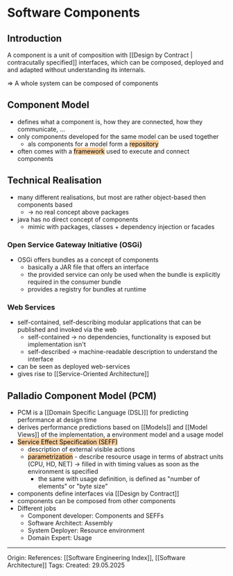 # Software Components

## Introduction

A component is a unit of composition with [[Design by Contract | contracutally specified]] interfaces, which can be composed, deployed and and adapted without understanding its internals.

=> A whole system can be composed of components

## Component Model

- defines what a component is, how they are connected, how they communicate, ...
- only components developed for the same model can be used together
	- als components for a model form a <mark style="background: #FFB86CA6;">repository</mark>
- often comes with a <mark style="background: #FFB86CA6;">framework</mark> used to execute and connect components

## Technical Realisation

- many different realisations, but most are rather object-based then components based
	- -> no real concept above packages 
- java has no direct concept of components
	- mimic with packages, classes + dependency injection or facades

### Open Service Gateway Initiative (OSGi)

- OSGi offers bundles as a concept of components
	- basically a JAR file that offers an interface
	- the provided service can only be used when the bundle is explicitly required in the consumer bundle
	- provides a registry for bundles at runtime

### Web Services

- self-contained, self-describing modular applications that can be published and invoked via the web
	- self-contained -> no dependencies, functionality is exposed but implementation isn't
	- self-described -> machine-readable description to understand the interface
- can be seen as deployed web-services
- gives rise to [[Service-Oriented Architecture]]

## Palladio Component Model (PCM)

- PCM is a [[Domain Specific Language (DSL)]] for predicting performance at design time
- derives performance predictions based on [[Models]] and [[Model Views]] of the implementation, a environment model and a usage model
- <mark style="background: #FFB86CA6;">Service Effect Specification (SEFF)</mark>
	- description of external visible actions
	- <mark style="background: #FFB86CA6;">parametrization</mark> - describe resource usage in terms of abstract units (CPU, HD, NET) -> filled in with timing values as soon as the environment is specified
		- the same with usage definition, is defined as "number of elements" or "byte size" 
- components define interfaces via [[Design by Contract]]
- components can be composed from other components
- Different jobs
	- Component developer: Components and SEFFs 
	- Software Architect: Assembly 
	- System Deployer: Resource environment 
	- Domain Expert: Usage

---

Origin: 
References: [[Software Engineering Index]], [[Software Architecture]]
Tags: 
Created: 29.05.2025


